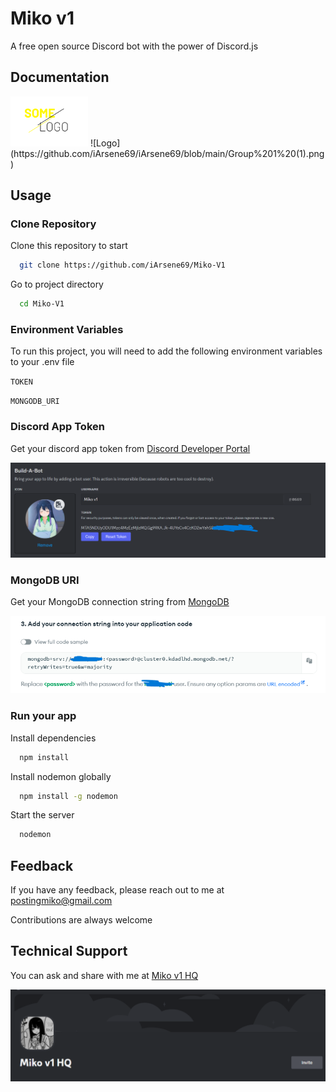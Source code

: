 
# Miko v1

A free open source Discord bot with the power of Discord.js


## Documentation


<img src="https://github.com/iArsene69/iArsene69/blob/main/Group%201%20(1).png" width="124" height="80"  />
![Logo](https://github.com/iArsene69/iArsene69/blob/main/Group%201%20(1).png)


## Usage

### Clone Repository

Clone this repository to start

```bash
  git clone https://github.com/iArsene69/Miko-V1
```
Go to project directory

```bash
  cd Miko-V1
```

### Environment Variables

To run this project, you will need to add the following environment variables to your .env file

`TOKEN`

`MONGODB_URI`

### Discord App Token

Get your discord app token from [Discord Developer Portal](https://discord.com/developers/)

![App Screenshot](https://github.com/iArsene69/iArsene69/blob/main/Discord%20-%20Google%20Chrome%2023_05_2023%2014_46_56.png)


### MongoDB URI

Get your MongoDB connection string from [MongoDB](https://www.mongodb.com/atlas/database)

![App Screenshot](https://github.com/iArsene69/iArsene69/blob/main/%40Dark_Mephisto%20-%20Discord%2023_05_2023%2015_00_55.png)

### Run your app

Install dependencies

```bash
  npm install
```

Install nodemon globally

```bash
  npm install -g nodemon
```

Start the server

```bash
  nodemon
```


## Feedback

If you have any feedback, please reach out to me at postingmiko@gmail.com

Contributions are always welcome

## Technical Support

You can ask and share with me at [Miko v1 HQ](https://discord.gg/PhZ9UnCvwW)

![App Screenshot](https://github.com/iArsene69/iArsene69/blob/main/Database%20Deployments%20_%20Cloud_%20MongoDB%20Cloud%20-%20Google%20Chrome%2023_05_2023%2015_28_19.png)
